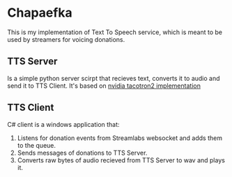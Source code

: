 # Chapaefka

This is my implementation of Text To Speech service, which is meant to be used by streamers for voicing donations.

## TTS Server
Is a simple python server scirpt that recieves text, converts it to audio and send it to TTS Client. It's based on [nvidia tacotron2 implementation](https://github.com/NVIDIA/tacotron2)

## TTS Client
C# client is a windows application that:
1. Listens for donation events from Streamlabs websocket and adds them to the queue.
2. Sends messages of donations to TTS Server.
3. Converts raw bytes of audio recieved from TTS Server to wav and plays it.
